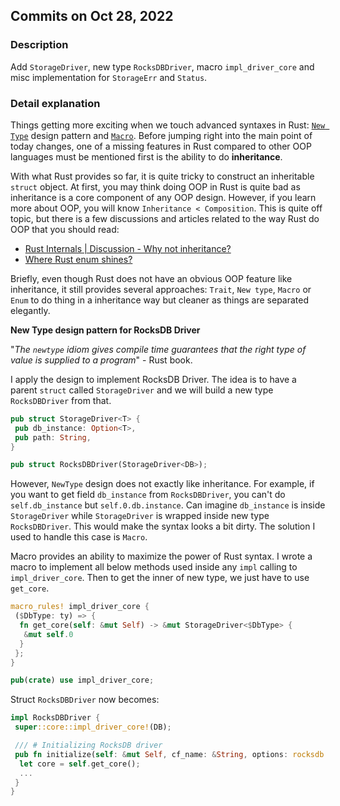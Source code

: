 ## Commits on Oct 28, 2022

### Description

Add `StorageDriver`, new type `RocksDBDriver`, macro `impl_driver_core` and misc implementation for `StorageErr` and `Status`.

### Detail explanation

Things getting more exciting when we touch advanced syntaxes in Rust: [`New Type`](https://doc.rust-lang.org/rust-by-example/generics/new_types.html) design pattern and [`Macro`](https://doc.rust-lang.org/book/ch19-06-macros.html). Before jumping right into the main point of today changes, one of a missing features in Rust compared to other OOP languages must be mentioned first is the ability to do **inheritance**.

With what Rust provides so far, it is quite tricky to construct an inheritable `struct` object. At first, you may think doing OOP in Rust is quite bad as inheritance is a core component of any OOP design. However, if you learn more about OOP, you will know `Inheritance < Composition`. This is quite off topic, but there is a few discussions and articles related to the way Rust do OOP that you should read:

-   [Rust Internals | Discussion - Why not inheritance?](https://internals.rust-lang.org/t/why-not-inheritance/5738/14)
-   [Where Rust enum shines?](http://smallcultfollowing.com/babysteps/blog/2015/05/05/where-rusts-enum-shines/)

Briefly, even though Rust does not have an obvious OOP feature like inheritance, it still provides several approaches: `Trait`, `New type`, `Macro` or `Enum` to do thing in a inheritance way but cleaner as things are separated elegantly.

**New Type design pattern for RocksDB Driver**

"_The `newtype` idiom gives compile time guarantees that the right type of value is supplied to a program_" - Rust book.

I apply the design to implement RocksDB Driver. The idea is to have a parent `struct` called `StorageDriver` and we will build a new type `RocksDBDriver` from that.

```rs
pub struct StorageDriver<T> {
 pub db_instance: Option<T>,
 pub path: String,
}

pub struct RocksDBDriver(StorageDriver<DB>);
```

However, `NewType` design does not exactly like inheritance. For example, if you want to get field `db_instance` from `RocksDBDriver`, you can't do `self.db_instance` but `self.0.db.instance`. Can imagine `db_instance` is inside `StorageDriver` while `StorageDriver` is wrapped inside new type `RocksDBDriver`. This would make the syntax looks a bit dirty. The solution I used to handle this case is `Macro`.

Macro provides an ability to maximize the power of Rust syntax. I wrote a macro to implement all below methods used inside any `impl` calling to `impl_driver_core`. Then to get the inner of new type, we just have to use `get_core`.

```rs
macro_rules! impl_driver_core {
 ($DbType: ty) => {
  fn get_core(self: &mut Self) -> &mut StorageDriver<$DbType> {
   &mut self.0
  }
 };
}

pub(crate) use impl_driver_core;
```

Struct `RocksDBDriver` now becomes:

```rs
impl RocksDBDriver {
 super::core::impl_driver_core!(DB);

 /// # Initializing RocksDB driver
 pub fn initialize(self: &mut Self, cf_name: &String, options: rocksdb::Options) {
  let core = self.get_core();
  ...
 }
}
```
